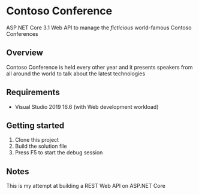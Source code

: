 # Contoso Conference

ASP.NET Core 3.1 Web API to manage the *ficticious* world-famous Contoso Conferences

## Overview

Contoso Conference is held every other year and it presents speakers from all around the world to talk about the latest technologies

## Requirements

- Visual Studio 2019 16.6 (with Web development workload)

## Getting started

1.	Clone this project
2.	Build the solution file
3.	Press F5 to start the debug session

## Notes

This is my attempt at building a REST Web API on ASP.NET Core
